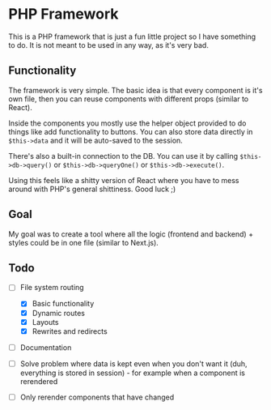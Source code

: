# PHP Framework

This is a PHP framework that is just a fun little project so I have something to do. It is not meant to be used in any way, as it's very bad.

## Functionality

The framework is very simple. The basic idea is that every component is it's own file, then you can reuse components with different props (similar to React).

Inside the components you mostly use the helper object provided to do things like add functionality to buttons. You can also store data directly in `$this->data` and it will be auto-saved to the session.

There's also a built-in connection to the DB. You can use it by calling `$this->db->query()` or `$this->db->queryOne()` or `$this->db->execute()`.

Using this feels like a shitty version of React where you have to mess around with PHP's general shittiness. Good luck ;)

## Goal

My goal was to create a tool where all the logic (frontend and backend) + styles could be in one file (similar to Next.js).

## Todo

- [ ] File system routing
  - [x] Basic functionality
  - [x] Dynamic routes
  - [x] Layouts
  - [x] Rewrites and redirects
- [ ] Documentation
- [ ] Solve problem where data is kept even when you don't want it (duh, everything is stored in session) - for example when a component is rerendered
- [ ] Only rerender components that have changed

